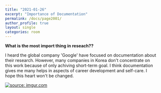 ```yaml
---
title: "2021-01-26"
excerpt: "Importance of Documentation"
permalink: /docs/page2001/
author_profile: true
layout: single
categories: room
---
```

**What is the most import thing in reseach??**

I heard the global company 'Google' have focused on documentation about their research. However, many companies in Korea don't concentrate on this work because of only achiving short-term goal. I think documentation gives me many helps in aspects of career development and self-care. I hope this heart won't be changed.

<a href="https://imgur.com/R8HavYp"><img src="https://i.imgur.com/R8HavYp.jpg" title="source: imgur.com" /></a>
